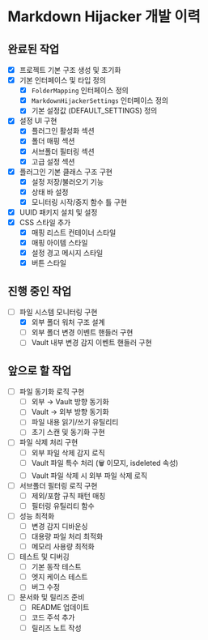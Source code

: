 # Markdown Hijacker 개발 이력

## 완료된 작업

- [x] 프로젝트 기본 구조 생성 및 초기화
- [x] 기본 인터페이스 및 타입 정의
  - [x] `FolderMapping` 인터페이스 정의
  - [x] `MarkdownHijackerSettings` 인터페이스 정의
  - [x] 기본 설정값 (DEFAULT_SETTINGS) 정의
- [x] 설정 UI 구현
  - [x] 플러그인 활성화 섹션
  - [x] 폴더 매핑 섹션
  - [x] 서브폴더 필터링 섹션
  - [x] 고급 설정 섹션
- [x] 플러그인 기본 클래스 구조 구현
  - [x] 설정 저장/불러오기 기능
  - [x] 상태 바 설정
  - [x] 모니터링 시작/중지 함수 틀 구현
- [x] UUID 패키지 설치 및 설정
- [x] CSS 스타일 추가
  - [x] 매핑 리스트 컨테이너 스타일
  - [x] 매핑 아이템 스타일
  - [x] 설정 경고 메시지 스타일
  - [x] 버튼 스타일
  
## 진행 중인 작업

- [ ] 파일 시스템 모니터링 구현
  - [x] 외부 폴더 워처 구조 설계
  - [ ] 외부 폴더 변경 이벤트 핸들러 구현
  - [ ] Vault 내부 변경 감지 이벤트 핸들러 구현
  
## 앞으로 할 작업

- [ ] 파일 동기화 로직 구현
  - [ ] 외부 → Vault 방향 동기화
  - [ ] Vault → 외부 방향 동기화
  - [ ] 파일 내용 읽기/쓰기 유틸리티
  - [ ] 초기 스캔 및 동기화 구현
- [ ] 파일 삭제 처리 구현
  - [ ] 외부 파일 삭제 감지 로직
  - [ ] Vault 파일 특수 처리 (🗑️ 이모지, isdeleted 속성)
  - [ ] Vault 파일 삭제 시 외부 파일 삭제 로직
- [ ] 서브폴더 필터링 로직 구현
  - [ ] 제외/포함 규칙 패턴 매칭
  - [ ] 필터링 유틸리티 함수
- [ ] 성능 최적화
  - [ ] 변경 감지 디바운싱
  - [ ] 대용량 파일 처리 최적화
  - [ ] 메모리 사용량 최적화
- [ ] 테스트 및 디버깅
  - [ ] 기본 동작 테스트
  - [ ] 엣지 케이스 테스트
  - [ ] 버그 수정
- [ ] 문서화 및 릴리즈 준비
  - [ ] README 업데이트
  - [ ] 코드 주석 추가
  - [ ] 릴리즈 노트 작성 
